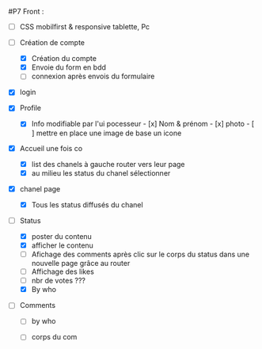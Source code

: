 #P7 Front :


- [ ] CSS mobilfirst & responsive tablette, Pc


- [ ] Création de compte
    - [x] Création du compte
    - [x] Envoie du form en bdd
    - [ ] connexion après envois du formulaire

- [x] login
- [x] Profile
    - [x] Info modifiable par l'ui pocesseur
          - [x] Nom & prénom 
          - [x] photo 
          - [ ] mettre en place une image de base un icone
- [x] Accueil une fois co
    - [x] list des chanels à gauche router vers leur page
    - [x] au milieu les status du chanel sélectionner 
- [x] chanel page
    - [x] Tous les status diffusés du chanel
- [ ] Status 
    - [x] poster du contenu
    - [x] afficher le contenu  
    - [ ] Afichage des comments après clic sur le corps du status dans une nouvelle page grâce au router
    - [ ] Affichage des likes 
    - [ ] nbr de votes ???
    - [x] By who
- [ ] Comments
    - [ ] by who
    - [ ] corps du com


